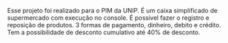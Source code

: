 Esse projeto foi realizado para o PIM da UNIP. 
É um caixa simplificado de supermercado com execução no console.
É possivel fazer o registro e reposição de produtos.
3 formas de pagamento, dinheiro, debito e crédito.
Tem a possibilidade de desconto cumulativo até 40% de desconto.
